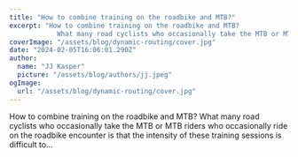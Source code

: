 ```yaml
---
title: "How to combine training on the roadbike and MTB?"
excerpt: "How to combine training on the roadbike and MTB?
            What many road cyclists who occasionally take the MTB or MTB riders who occasionally ride on the roadbike encounter is that the intensity o"
coverImage: "/assets/blog/dynamic-routing/cover.jpg"
date: "2024-02-05T16:06:01.290Z"
author:
  name: "JJ Kasper"
  picture: "/assets/blog/authors/jj.jpeg"
ogImage:
  url: "/assets/blog/dynamic-routing/cover.jpg"
---
```


How to combine training on the roadbike and MTB?
            What many road cyclists who occasionally take the MTB or MTB riders who occasionally ride on the roadbike encounter is that the intensity of these training sessions is difficult to…